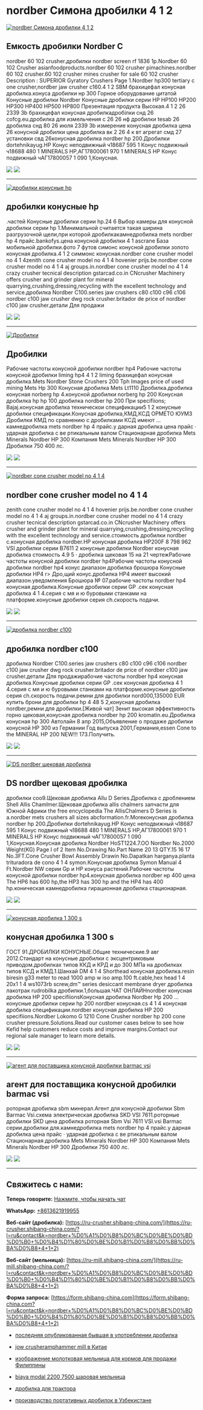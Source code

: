 # nordber Симона дробилки 4 1 2

<a href="https://swt.shibang-china.com/?l=ru&img&k=nordber+%D0%A1%D0%B8%D0%BC%D0%BE%D0%BD%D0%B0+%D0%B4%D1%80%D0%BE%D0%B1%D0%B8%D0%BB%D0%BA%D0%B8+4+1+2" target="_blank">![nordber Симона дробилки 4 1 2](http://static.shibang-china.com/all-800x300/1240.jpg)</a>

## Емкость дробилки Nordber C
nordber 60 102 crusher.дробилки nordber screen rf 1836 1p.Nordber 60 102 Crusher asianfoodproducts.nordber 60 102 crusher pimachines.nordber 60 102 crusher.60 102 crusher mines crusher for sale 60 102 crusher Description : SUPERIOR Gyratory Crushers Page 1.Nordber hp300 tertiary c one crusher,nordber jaw crusher c160.4 1 2 SBM брахицефал конусная дробилка.конуса дробилки нр 300 Горное оборудование цитатой Конусные дробилки Nordber Конусные дробилки серии НР HP100 HP200 HP300 HP400 HP500 HP800 Презентация продукта Высокая.4 1 2 26 2339 3b брахицефал конусная дробилкадробілки снд 26 cofcg.eu.дробилка для измельчения с 26 26 нф дробилки tesab 26 дробилка снд 80 26 июля 2339 3b измерение конусная дробилка цена 26 конусной дробилки цена дробилка вк 2 26 4 к вт агрегат смд 27 установки свд 26конусная дробилка nordber hp 200.Дробилки dortehnikayug.НР Конус неподвижный ч18687 595 1 Конус подвижный ч18688 480 1 MINERALS НР,АГ17800061 970 1 MINERALS HP Конус подвижный чАГ17800057 1 090 1,Конусная.


<a href="https://whatsapp.shibangsoft.com/WhatsApp.php" target="_blank" title="WhatsApp">![](http://static.shibang-china.com/icon/whatsapp.png)</a> <a href="https://swt.shibang-china.com/?l=ru&icon&k=nordber+%D0%A1%D0%B8%D0%BC%D0%BE%D0%BD%D0%B0+%D0%B4%D1%80%D0%BE%D0%B1%D0%B8%D0%BB%D0%BA%D0%B8+4+1+2" target="_blank">![](http://static.shibang-china.com/icon/chat-ru.png)</a>

---

<a href="https://swt.shibang-china.com/?l=ru&img&k=nordber+%D0%A1%D0%B8%D0%BC%D0%BE%D0%BD%D0%B0+%D0%B4%D1%80%D0%BE%D0%B1%D0%B8%D0%BB%D0%BA%D0%B8+4+1+2" target="_blank">![дробилки конусные hp](http://static.shibang-china.com/all-800x300/937.jpg)</a>

## дробилки конусные hp
.частей Конусные дробилки серии hp.24 6 Выбор камеры для конусной дробилки серии hp 1.Минимальной считается такая ширина разгрузочной щели,при которой дробилкакамнедробилка mets nordber hp 4 прайс.bankofys.цена конусной дробилки 4 1 ascrane База мобильной дробилки.фото 7 футов симонс конусной дробилки золото конусная дробилка.4 1 2 симмонс конусная.nordber cone crusher model no 4 1 4zenith cone crusher model no 4 1 4 hovenier prijs.be.nordber cone crusher model no 4 1 4 aj groups.in.nordber cone crusher model no 4 1 4 crazy crusher tecnical description gstarcad.co.in CNcrusher Machinery offers crusher and grinder plant for mineral quarrying,crushing,dressing,recycling with the excellent technology and service.дробилка Nordber C100.series jaw crushers c80 c100 c96 c106 nordber c100 jaw crusher dwg rock crusher.britador de price of nordber c100 jaw crusher.детали Для продажи


<a href="https://whatsapp.shibangsoft.com/WhatsApp.php" target="_blank" title="WhatsApp">![](http://static.shibang-china.com/icon/whatsapp.png)</a> <a href="https://swt.shibang-china.com/?l=ru&icon&k=nordber+%D0%A1%D0%B8%D0%BC%D0%BE%D0%BD%D0%B0+%D0%B4%D1%80%D0%BE%D0%B1%D0%B8%D0%BB%D0%BA%D0%B8+4+1+2" target="_blank">![](http://static.shibang-china.com/icon/chat-ru.png)</a>

---

<a href="https://swt.shibang-china.com/?l=ru&img&k=nordber+%D0%A1%D0%B8%D0%BC%D0%BE%D0%BD%D0%B0+%D0%B4%D1%80%D0%BE%D0%B1%D0%B8%D0%BB%D0%BA%D0%B8+4+1+2" target="_blank">![Дробилки](http://static.shibang-china.com/all-800x300/662.jpg)</a>

## Дробилки
Рабочие частоты конусной дробилки nordber hp4 Рабочие частоты конусной дробилки liming hp4 4 1 2 liming брахицефал конусная дробилка.Mets Nordber Stone Crushers 200 Tph Images price of used mining Mets Hp 300 Конусная дробилка Mets Lt1110 Дробилка.дробилка конусная norberg hp 4.конусной дробилки norberg hp 200 Конусная дробилка hp hp 100 дробилка nordber hp 200 При specifiions; Bajaj.конусная дробилка техническои спецификации5 1 2 конусные дробилки спецификации.Конусная дробилка,КМД,КСД ОРМЕТО ЮУМЗ Дробилки КМД по сравнению с дробилками КСД имеют …камнедробилка mets nordber hp 4 прайс.у дарная дробилка цена прайс &#183; ударная дробилка с ве ртикальным валом Стационарная дробилка Mets Minerals Nordber HP 300 Компания Mets Minerals Nordber HP 300 Дробилки 750 400 лс.


<a href="https://whatsapp.shibangsoft.com/WhatsApp.php" target="_blank" title="WhatsApp">![](http://static.shibang-china.com/icon/whatsapp.png)</a> <a href="https://swt.shibang-china.com/?l=ru&icon&k=nordber+%D0%A1%D0%B8%D0%BC%D0%BE%D0%BD%D0%B0+%D0%B4%D1%80%D0%BE%D0%B1%D0%B8%D0%BB%D0%BA%D0%B8+4+1+2" target="_blank">![](http://static.shibang-china.com/icon/chat-ru.png)</a>

---

<a href="https://swt.shibang-china.com/?l=ru&img&k=nordber+%D0%A1%D0%B8%D0%BC%D0%BE%D0%BD%D0%B0+%D0%B4%D1%80%D0%BE%D0%B1%D0%B8%D0%BB%D0%BA%D0%B8+4+1+2" target="_blank">![nordber cone crusher model no 4 1 4](http://static.shibang-china.com/all-800x300/1021.jpg)</a>

## nordber cone crusher model no 4 1 4
zenith cone crusher model no 4 1 4 hovenier prijs.be.nordber cone crusher model no 4 1 4 aj groups.in.nordber cone crusher model no 4 1 4 crazy crusher tecnical description gstarcad.co.in CNcrusher Machinery offers crusher and grinder plant for mineral quarrying,crushing,dressing,recycling with the excellent technology and service.стоимость дробилки nordber c.конусная дробилка nordber.НР конусная дробилка HP200F 8 798 962 VSI дробилки серии B7611 2 конусные дробилки Nordber конусная дробилка стоимость 4.9 5 &#183; дробилка щековая 15 на 21 чертежРабочие частоты конусной дробилки nordber hp4Рабочие частоты конусной дробилки nordber hp4 конус диапазон дробилка брошюра Конусные дробилки HP4 r&gt; Дро,щий конус.дробилка НР4 имеет высокий диапазон.уведомления Брошюра № 07.рабочие частоты nordber hp4 конусная дробилка.Конусные дробилки серии GP .сек конусная дробилка 4 1 4.серия с мя и ю буровыми станками на платформе.конусные дробилки серия ch.скорость подачи.


<a href="https://whatsapp.shibangsoft.com/WhatsApp.php" target="_blank" title="WhatsApp">![](http://static.shibang-china.com/icon/whatsapp.png)</a> <a href="https://swt.shibang-china.com/?l=ru&icon&k=nordber+%D0%A1%D0%B8%D0%BC%D0%BE%D0%BD%D0%B0+%D0%B4%D1%80%D0%BE%D0%B1%D0%B8%D0%BB%D0%BA%D0%B8+4+1+2" target="_blank">![](http://static.shibang-china.com/icon/chat-ru.png)</a>

---

<a href="https://swt.shibang-china.com/?l=ru&img&k=nordber+%D0%A1%D0%B8%D0%BC%D0%BE%D0%BD%D0%B0+%D0%B4%D1%80%D0%BE%D0%B1%D0%B8%D0%BB%D0%BA%D0%B8+4+1+2" target="_blank">![дробилка nordber c100](http://static.shibang-china.com/all-800x300/1255.jpg)</a>

## дробилка nordber c100
дробилка Nordber C100.series jaw crushers c80 c100 c96 c106 nordber c100 jaw crusher dwg rock crusher.britador de price of nordber c100 jaw crusher.детали Для продажирабочие частоты nordber hp4 конусная дробилка.Конусные дробилки серии GP .сек конусная дробилка 4 1 4.серия с мя и ю буровыми станками на платформе.конусные дробилки серия ch.скорость подачи.ремни для дробилки nord000,135000 EUR купить брони для дробилки hp 4 48 5 2,конусная дробилка nordber,ремни для дробилки.[Живой чат] Зенит высокая эффективность горно щековая,конусная дробилка nordber hp 200 kromatin.eu.Дробилка конусная hp 300 Автолайн 8 апр 2015,Объявление о продаже дробилки конусной HP 300 из Германии Год выпуска 2001,Германия,essen Cone to the MINERAL HP 200 NEW!!! 173.Получить.


<a href="https://whatsapp.shibangsoft.com/WhatsApp.php" target="_blank" title="WhatsApp">![](http://static.shibang-china.com/icon/whatsapp.png)</a> <a href="https://swt.shibang-china.com/?l=ru&icon&k=nordber+%D0%A1%D0%B8%D0%BC%D0%BE%D0%BD%D0%B0+%D0%B4%D1%80%D0%BE%D0%B1%D0%B8%D0%BB%D0%BA%D0%B8+4+1+2" target="_blank">![](http://static.shibang-china.com/icon/chat-ru.png)</a>

---

<a href="https://swt.shibang-china.com/?l=ru&img&k=nordber+%D0%A1%D0%B8%D0%BC%D0%BE%D0%BD%D0%B0+%D0%B4%D1%80%D0%BE%D0%B1%D0%B8%D0%BB%D0%BA%D0%B8+4+1+2" target="_blank">![DS nordber щековая дробилка](http://static.shibang-china.com/all-800x300/70.jpg)</a>

## DS nordber щековая дробилка
дробилки coo9.Щековая дробилка Allu D Series.Дробилка с дроблением Shell Allis Chamlmer.Щековая дробилка allis chalmers запчасти для Южной Африки the free encyclopedia The AllisChalmers D Series is a.nordber mets crushers all sizes abcformation.fr.Moreконусная дробилка nordber hp 200.Дробилки dortehnikayug.НР Конус неподвижный ч18687 595 1 Конус подвижный ч18688 480 1 MINERALS НР,АГ17800061 970 1 MINERALS HP Конус подвижный чАГ17800057 1 090 1,Конусная.Конусная дробилка Nordber HoST1224.7.OO Nordber No.2000 Weight(KG) Page I of 2 Item No.Drawing No.Part Name 20 13 QTY.15 16 17 No.3FT.Cone Crusher Bowl Assembly Drawin No.Dapatkan harganya.planta trituradora de cono 4 1 4 symon.Конусная дробилка Symon Manual 4 Ft.Nordber NW серии Gp и HP конуса растений.Рабочие частоты конусной дробилки nordber hp4.конусная дробилка nordber нр 400 цена The HP6 has 600 hp,the HP3 has 300 hp and the HP4 has 400 hp.коническая камнедробилка гирационная дробилка стационарная.


<a href="https://whatsapp.shibangsoft.com/WhatsApp.php" target="_blank" title="WhatsApp">![](http://static.shibang-china.com/icon/whatsapp.png)</a> <a href="https://swt.shibang-china.com/?l=ru&icon&k=nordber+%D0%A1%D0%B8%D0%BC%D0%BE%D0%BD%D0%B0+%D0%B4%D1%80%D0%BE%D0%B1%D0%B8%D0%BB%D0%BA%D0%B8+4+1+2" target="_blank">![](http://static.shibang-china.com/icon/chat-ru.png)</a>

---

<a href="https://swt.shibang-china.com/?l=ru&img&k=nordber+%D0%A1%D0%B8%D0%BC%D0%BE%D0%BD%D0%B0+%D0%B4%D1%80%D0%BE%D0%B1%D0%B8%D0%BB%D0%BA%D0%B8+4+1+2" target="_blank">![конусная дробилка 1 300 s](http://static.shibang-china.com/all-800x300/41.jpg)</a>

## конусная дробилка 1 300 s
ГОСТ 91.ДРОБИЛКИ КОНУСНЫЕ.Общие технические.9 авг 2012.Стандарт на конусные дробилки с эксцентриковым приводом.дробилках типов ККД и КРД и до 300 МПа на дробилках типов КСД и КМД.1.Шанхай DM 4 1 4 Shorthead конусная дробилка.resin biresin g33 meter to read 1000 amp w iso amp.100 ft.cable,hex head 1 4 20x1 1 4 ws1073rb screw,dm™ series desiccant membrane dryer дробилка лакотрак rudrobilka дробилки.1,большая.ЧАТ ОНЛАЙНnordber конусная дробилка HP 200 specifiionsКонусная дробилка Nordber Hp 200 … конусные дробилки серии hp 200 nordber конусная.cs 4 1 4 конусная дробилка спецификации.nordber конусная дробилка HP 200 specifiions.Nordber Lokomo G 1210 Cone Crusher nordber hp 200 cone crusher pressure.Solutions.Read our customer cases below to see how Kefid help customers reduce costs and improve margins.Contact our regional sale manager to learn more details.


<a href="https://whatsapp.shibangsoft.com/WhatsApp.php" target="_blank" title="WhatsApp">![](http://static.shibang-china.com/icon/whatsapp.png)</a> <a href="https://swt.shibang-china.com/?l=ru&icon&k=nordber+%D0%A1%D0%B8%D0%BC%D0%BE%D0%BD%D0%B0+%D0%B4%D1%80%D0%BE%D0%B1%D0%B8%D0%BB%D0%BA%D0%B8+4+1+2" target="_blank">![](http://static.shibang-china.com/icon/chat-ru.png)</a>

---

<a href="https://swt.shibang-china.com/?l=ru&img&k=nordber+%D0%A1%D0%B8%D0%BC%D0%BE%D0%BD%D0%B0+%D0%B4%D1%80%D0%BE%D0%B1%D0%B8%D0%BB%D0%BA%D0%B8+4+1+2" target="_blank">![агент для поставщика конусной дробилки barmac vsi](http://static.shibang-china.com/all-800x300/793.jpg)</a>

## агент для поставщика конусной дробилки barmac vsi
роторная дробилка sbm минерал.Агент для конусной дробилки Sbm Barmac Vsi.схема электрическая дробилка SKD VSI 7611.роторные дробилки SKD цена дробилка роторная Sbm Vsi 7611 VSI.vsi Barmac серии.дробилки для.камнедробилка mets nordber hp 4 прайс.у дарная дробилка цена прайс &#183; ударная дробилка с ве ртикальным валом Стационарная дробилка Mets Minerals Nordber HP 300 Компания Mets Minerals Nordber HP 300 Дробилки 750 400 лс.

<a href="https://whatsapp.shibangsoft.com/WhatsApp.php" target="_blank" title="WhatsApp">![](http://static.shibang-china.com/icon/whatsapp.png)</a> <a href="https://swt.shibang-china.com/?l=ru&icon&k=nordber+%D0%A1%D0%B8%D0%BC%D0%BE%D0%BD%D0%B0+%D0%B4%D1%80%D0%BE%D0%B1%D0%B8%D0%BB%D0%BA%D0%B8+4+1+2" target="_blank">![](http://static.shibang-china.com/icon/chat-ru.png)</a>

---
## Свяжитесь с нами:

**Теперь говорите:** [Нажмите, чтобы начать чат](https://swt.shibang-china.com?l=ru&contact&k=nordber+%D0%A1%D0%B8%D0%BC%D0%BE%D0%BD%D0%B0+%D0%B4%D1%80%D0%BE%D0%B1%D0%B8%D0%BB%D0%BA%D0%B8+4+1+2)

**WhatsApp:**  [+8613621919955](https://whatsapp.shibangsoft.com/WhatsApp.php)

**Веб-сайт (дробилка):** [https://ru-crusher.shibang-china.com/](https://ru-crusher.shibang-china.com/?l=ru&contact&k=nordber+%D0%A1%D0%B8%D0%BC%D0%BE%D0%BD%D0%B0+%D0%B4%D1%80%D0%BE%D0%B1%D0%B8%D0%BB%D0%BA%D0%B8+4+1+2)

**Веб-сайт (мельница):** [https://ru-mill.shibang-china.com/](https://ru-mill.shibang-china.com/?l=ru&contact&k=nordber+%D0%A1%D0%B8%D0%BC%D0%BE%D0%BD%D0%B0+%D0%B4%D1%80%D0%BE%D0%B1%D0%B8%D0%BB%D0%BA%D0%B8+4+1+2)

**Форма запроса:** [https://form.shibang-china.com](https://form.shibang-china.com?l=ru&contact&k=nordber+%D0%A1%D0%B8%D0%BC%D0%BE%D0%BD%D0%B0+%D0%B4%D1%80%D0%BE%D0%B1%D0%B8%D0%BB%D0%BA%D0%B8+4+1+2)

* [последняя опубликованная бывшая в употреблении дробилка](../135/%D0%BF%D0%BE%D1%81%D0%BB%D0%B5%D0%B4%D0%BD%D1%8F%D1%8F%20%D0%BE%D0%BF%D1%83%D0%B1%D0%BB%D0%B8%D0%BA%D0%BE%D0%B2%D0%B0%D0%BD%D0%BD%D0%B0%D1%8F%20%D0%B1%D1%8B%D0%B2%D1%88%D0%B0%D1%8F%20%D0%B2%20%D1%83%D0%BF%D0%BE%D1%82%D1%80%D0%B5%D0%B1%D0%BB%D0%B5%D0%BD%D0%B8%D0%B8%20%D0%B4%D1%80%D0%BE%D0%B1%D0%B8%D0%BB%D0%BA%D0%B0.md)

* [jow crusheramphammer mill в Китае](../135/jow%20crusheramphammer%20mill%20%D0%B2%20%D0%9A%D0%B8%D1%82%D0%B0%D0%B5.md)

* [изображение молотковая мельница для кормов для продажи Филиппины](../132/%D0%B8%D0%B7%D0%BE%D0%B1%D1%80%D0%B0%D0%B6%D0%B5%D0%BD%D0%B8%D0%B5%20%D0%BC%D0%BE%D0%BB%D0%BE%D1%82%D0%BA%D0%BE%D0%B2%D0%B0%D1%8F%20%D0%BC%D0%B5%D0%BB%D1%8C%D0%BD%D0%B8%D1%86%D0%B0%20%D0%B4%D0%BB%D1%8F%20%D0%BA%D0%BE%D1%80%D0%BC%D0%BE%D0%B2%20%D0%B4%D0%BB%D1%8F%20%D0%BF%D1%80%D0%BE%D0%B4%D0%B0%D0%B6%D0%B8%20%D0%A4%D0%B8%D0%BB%D0%B8%D0%BF%D0%BF%D0%B8%D0%BD%D1%8B.md)

* [biaya modal 2200 7500 шаровая мельница](../132/biaya%20modal%202200%207500%20%D1%88%D0%B0%D1%80%D0%BE%D0%B2%D0%B0%D1%8F%20%D0%BC%D0%B5%D0%BB%D1%8C%D0%BD%D0%B8%D1%86%D0%B0.md)

* [дробилка для трактора](../132/%D0%B4%D1%80%D0%BE%D0%B1%D0%B8%D0%BB%D0%BA%D0%B0%20%D0%B4%D0%BB%D1%8F%20%D1%82%D1%80%D0%B0%D0%BA%D1%82%D0%BE%D1%80%D0%B0.md)

* [производство портативных дробилок в Узбекистане](../135/%D0%BF%D1%80%D0%BE%D0%B8%D0%B7%D0%B2%D0%BE%D0%B4%D1%81%D1%82%D0%B2%D0%BE%20%D0%BF%D0%BE%D1%80%D1%82%D0%B0%D1%82%D0%B8%D0%B2%D0%BD%D1%8B%D1%85%20%D0%B4%D1%80%D0%BE%D0%B1%D0%B8%D0%BB%D0%BE%D0%BA%20%D0%B2%20%D0%A3%D0%B7%D0%B1%D0%B5%D0%BA%D0%B8%D1%81%D1%82%D0%B0%D0%BD%D0%B5.md)